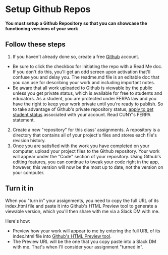 # Setup Github Repos

__You must setup a Github Repository so that you can showcase the functioning versions of your work__

## Follow these steps
1. If you haven't already done so, create a free [Github](https://github.com/) account.  
- Be sure to click the checkbox for initiating the repo with a Read Me doc. If you don't do this, you'll get an odd screen upon activation that'll confuse you and delay you. The readme.md file is an editable doc that you can use for describing your work and including important notes.
- Be aware that all work uploaded to Github is viewable by the public unless you get private status, which is available for free to students and educators. As a student, you are protected under FERPA law and you have the right to keep your work private until you're ready to publish. So to take advantage of Github's private repository status, [apply to get student status](https://education.github.com/discount_requests/new) associated with your account. Read CUNY's FERPA statement.
2. Create a new "repository" for this class' assignments. A repository is a directory that contains all of your project's files and stores each file's revision history.
3. Once you are satisfied with the work you have completed on your computer, upload your project files to the Github repository. Your work will appear under the "Code" section of your repository. Using Github's editing features, you can continue to tweak your code right in the app, however, this version will now be the most up to date, not the version on your computer.

## Turn it in
When you "turn in" your assignments, you need to copy the full URL of its index.html file and paste it into Github's HTML Preview tool to generate a viewable version, which you'll then share with me via a Slack DM with me.

Here's how:
- Preview how your work will appear to me by entering the full URL of its index.html file into [Github's HTML Preview tool](https://htmlpreview.github.io/).
- The Preview URL will be the one that you copy paste into a Slack DM with me. That's when I'll consider your assignment "turned in".
